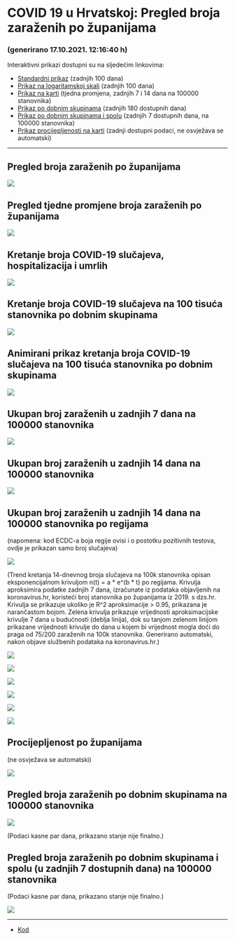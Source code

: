 # COVID 19 u Hrvatskoj: Pregled broja zaraženih po županijama

### (generirano 17.10.2021. 12:16:40 h)

Interaktivni prikazi dostupni su na sljedećim linkovima:

- [Standardni prikaz](html/index.html) (zadnjih 100 dana)
- [Prikaz na logaritamskoj skali](html/index_log.html) (zadnjih 100 dana)
- [Prikaz na karti](html/index_map.html) (tjedna promjena, zadnjih 7 i 14 dana na 100000 stanovnika)
- [Prikaz po dobnim skupinama](html/index_per_age.html) (zadnjih 180 dostupnih dana)
- [Prikaz po dobnim skupinama i spolu](html/index_pyramid.html) (zadnjih 7 dostupnih dana, na 100000 stanovnika)
- [Prikaz procijepljenosti na karti](html/index_vaccination.html) (zadnji dostupni podaci, ne osvježava se automatski)

-----


## Pregled broja zaraženih po županijama

![](img/2021_10_16_line_plots.png)

## Pregled tjedne promjene broja zaraženih po županijama

![](img/2021_10_16_map.png)

## Kretanje broja COVID-19 slučajeva, hospitalizacija i umrlih

![](img/2021_10_16_cases_hospitalisations_deaths.png)

## Kretanje broja COVID-19 slučajeva na 100 tisuća stanovnika po dobnim skupinama

![](img/2021_10_16_cases_per_age_group_lines.png)

## Animirani prikaz kretanja broja COVID-19 slučajeva na 100 tisuća stanovnika po dobnim skupinama

![](img/2021_10_16anim_aug_1200.gif)

## Ukupan broj zaraženih u zadnjih 7 dana na 100000 stanovnika

![](img/2021_10_16_map_7_day_per_100k.png)

## Ukupan broj zaraženih u zadnjih 14 dana na 100000 stanovnika

![](img/2021_10_16_map_14_day_per_100k.png)

## Ukupan broj zaraženih u zadnjih 14 dana na 100000 stanovnika po regijama

(napomena: kod ECDC-a boja regije ovisi i o postotku pozitivnih testova, ovdje je prikazan samo broj slučajeva)

![](img/2021_10_16_map_14_day_per_100k_region.png)

(Trend kretanja 14-dnevnog broja slučajeva na 100k stanovnika opisan eksponencijalnom krivuljom n(t) = a * e^(b * t) po regijama. Krivulja aproksimira podatke zadnjih 7 dana, izračunate iz podataka objavljenih na koronavirus.hr, koristeći broj stanovnika po županijama iz 2019. s dzs.hr. Krivulja se prikazuje ukoliko je R^2 aproksimacije > 0.95, prikazana je narančastom bojom. Zelena krivulja prikazuje vrijednosti aproksimacijske krivulje 7 dana u budućnosti (deblja linija), dok su tanjom zelenom linijom prikazane vrijednosti krivulje do dana u kojem bi vrijednost mogla doći do praga od 75/200 zaraženih na 100k stanovnika. Generirano automatski, nakon objave službenih podataka na koronavirus.hr.)

![](img/2021_10_16_current_Jadranska_Hrvatska.png)

![](img/2021_10_16_current_Panonska_Hrvatska.png)

![](img/2021_10_16_current_Grad_Zagreb.png)

![](img/2021_10_16_current_Sjeverna_Hrvatska.png)

![](img/2021_10_16_current_Republika_Hrvatska.png)

![](img/2021_10_16_cases_hospitalisations_deaths_Republika_Hrvatska.png)

## Procijepljenost po županijama

(ne osvježava se automatski)

![](img/2021_10_16_vaccination.png)

## Pregled broja zaraženih po dobnim skupinama na 100000 stanovnika

![](img/2021_10_16_per_age_group.png)

(Podaci kasne par dana, prikazano stanje nije finalno.)

## Pregled broja zaraženih po dobnim skupinama i spolu (u zadnjih 7 dostupnih dana) na 100000 stanovnika

(Podaci kasne par dana, prikazano stanje nije finalno.)

![](img/2021_10_16_pyramid.png)

-----

- [Kod](https://github.com/ppalasek/covid_plots_croatia)

